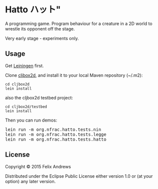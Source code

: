 # Hatto ハット"

A programming game. Program behaviour for a creature in a 2D world to
wrestle its opponent off the stage.

Very early stage - experiments only.


## Usage

Get [Leiningen](http://leiningen.org/) first.

Clone [cljbox2d](http://github.com/floybix/cljbox2d/),
and install it to your local Maven repository (~/.m2):

```
cd cljbox2d
lein install
```

also the cljbox2d testbed project:

```
cd cljbox2d/testbed
lein install
```

Then you can run demos:

<pre>
lein run -m org.nfrac.hatto.tests.nin
lein run -m org.nfrac.hatto.tests.legge
lein run -m org.nfrac.hatto.tests.hatto
</pre>


## License

Copyright © 2015 Felix Andrews

Distributed under the Eclipse Public License either version 1.0 or (at
your option) any later version.
